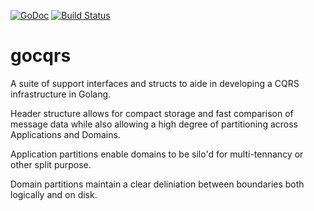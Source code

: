 [![GoDoc](https://godoc.org/github.com/vizidrix/gocqrs?status.png)](https://godoc.org/github.com/vizidrix/gocqrs)
[![Build Status](https://drone.io/github.com/vizidrix/gocqrs/status.png)](https://drone.io/github.com/vizidrix/gocqrs/latest)

gocqrs
====================

A suite of support interfaces and structs to aide in developing a CQRS infrastructure in Golang.

Header structure allows for compact storage and fast comparison of message data while also allowing a high degree of partitioning across Applications and Domains.

Application partitions enable domains to be silo'd for multi-tennancy or other split purpose.

Domain partitions maintain a clear deliniation between boundaries both logically and on disk.
